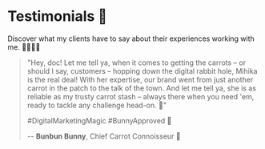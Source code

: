 # Testimonials 🙌

Discover what my clients have to say about their experiences working with me. 💁🏻‍♀️✨

> "Hey, doc! Let me tell ya, when it comes to getting the carrots – or should I say, customers – hopping down the digital rabbit hole, Mihika is the real deal! With her expertise, our brand went from just another carrot in the patch to the talk of the town. And let me tell ya, she is as reliable as my trusty carrot stash – always there when you need 'em, ready to tackle any challenge head-on. 💪"
>
> #DigitalMarketingMagic #BunnyApproved 🐰
>
> -- **Bunbun Bunny**, Chief Carrot Connoisseur 🥕
